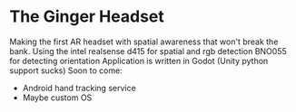 # The Ginger Headset
Making the first AR headset with spatial awareness that won't break the bank. 
Using the intel realsense d415 for spatial and rgb detection 
BNO055 for detecting orientation 
Application is written in Godot (Unity python support sucks)
Soon to come: 
- Android hand tracking service
- Maybe custom OS 

